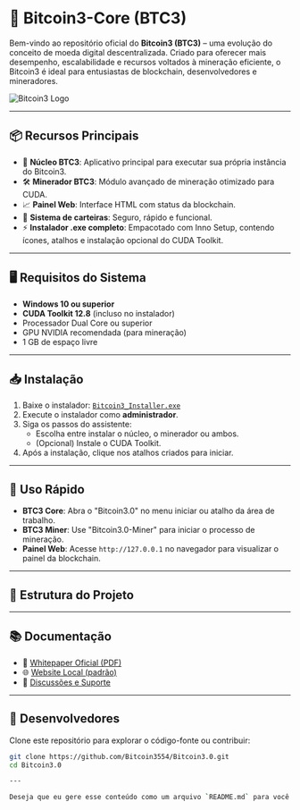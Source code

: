 # 🚀 Bitcoin3-Core (BTC3)

Bem-vindo ao repositório oficial do **Bitcoin3 (BTC3)** – uma evolução do conceito de moeda digital descentralizada. Criado para oferecer mais desempenho, escalabilidade e recursos voltados à mineração eficiente, o Bitcoin3 é ideal para entusiastas de blockchain, desenvolvedores e mineradores.

![Bitcoin3 Logo](https://blockspot.io/wp-content/uploads/bitcoin-3-btc3-coin-logo.png)

---

## 📦 Recursos Principais

- 🧠 **Núcleo BTC3**: Aplicativo principal para executar sua própria instância do Bitcoin3.
- 🛠️ **Minerador BTC3**: Módulo avançado de mineração otimizado para CUDA.
- 📈 **Painel Web**: Interface HTML com status da blockchain.
- 🔐 **Sistema de carteiras**: Seguro, rápido e funcional.
- ⚡ **Instalador .exe completo**: Empacotado com Inno Setup, contendo ícones, atalhos e instalação opcional do CUDA Toolkit.

---

## 🖥️ Requisitos do Sistema

- **Windows 10 ou superior**
- **CUDA Toolkit 12.8** (incluso no instalador)
- Processador Dual Core ou superior
- GPU NVIDIA recomendada (para mineração)
- 1 GB de espaço livre

---

## 📥 Instalação

1. Baixe o instalador: [`Bitcoin3_Installer.exe`](https://github.com/Bitcoin3554/Bitcoin3.0/releases/tag/v3.0.0)
2. Execute o instalador como **administrador**.
3. Siga os passos do assistente:
   - Escolha entre instalar o núcleo, o minerador ou ambos.
   - (Opcional) Instale o CUDA Toolkit.
4. Após a instalação, clique nos atalhos criados para iniciar.

---

## 🚀 Uso Rápido

- **BTC3 Core**: Abra o "Bitcoin3.0" no menu iniciar ou atalho da área de trabalho.
- **BTC3 Miner**: Use "Bitcoin3.0-Miner" para iniciar o processo de mineração.
- **Painel Web**: Acesse `http://127.0.0.1` no navegador para visualizar o painel da blockchain.

---

## 📁 Estrutura do Projeto


---

## 📚 Documentação

- 📄 [Whitepaper Oficial (PDF)](https://github.com/Bitcoin3554/Bitcoin3.0/blob/main/Bitcoin3.0_Whitepaper.pdf)
- 🌐 [Website Local (padrão)](http://127.0.0.1)
- 💬 [Discussões e Suporte](https://github.com/Bitcoin3554/Bitcoin3.0/discussions)

---

## 🧠 Desenvolvedores

Clone este repositório para explorar o código-fonte ou contribuir:

```bash
git clone https://github.com/Bitcoin3554/Bitcoin3.0.git
cd Bitcoin3.0

---

Deseja que eu gere esse conteúdo como um arquivo `README.md` para você fazer upload direto?
